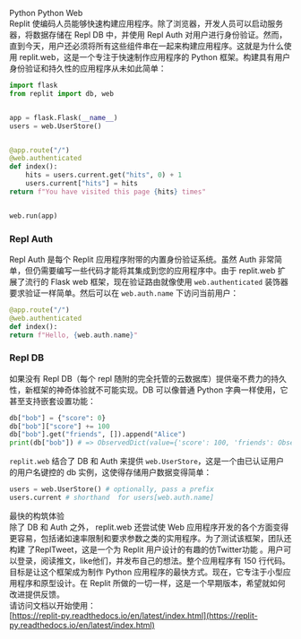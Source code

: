Python Python Web<br />Replit 使编码人员能够快速构建应用程序。除了浏览器，开发人员可以启动服务器，将数据存储在 Repl DB 中，并使用 Repl Auth 对用户进行身份验证。然而，直到今天，用户还必须将所有这些组件串在一起来构建应用程序。这就是为什么使用 replit.web，这是一个专注于快速制作应用程序的 Python 框架。构建具有用户身份验证和持久性的应用程序从未如此简单：
```python
import flask
from replit import db, web


app = flask.Flask(__name__)
users = web.UserStore()


@app.route("/")
@web.authenticated
def index():
    hits = users.current.get("hits", 0) + 1
    users.current["hits"] = hits
return f"You have visited this page {hits} times"


web.run(app)
```
<a name="cwJ89"></a>
### Repl Auth
Repl Auth 是每个 Replit 应用程序附带的内置身份验证系统。虽然 Auth 非常简单，但仍需要编写一些代码才能将其集成到您的应用程序中。由于 replit.web 扩展了流行的 Flask web 框架，现在验证路由就像使用 `web.authenticated` 装饰器要求验证一样简单。然后可以在 `web.auth.name` 下访问当前用户：
```python
@app.route("/")
@web.authenticated
def index():
return f"Hello, {web.auth.name}"
```
<a name="p8Dd3"></a>
### Repl DB
如果没有 Repl DB（每个 repl 随附的完全托管的云数据库）提供毫不费力的持久性，新框架的神奇体验就不可能实现。DB 可以像普通 Python 字典一样使用，它甚至支持嵌套设置功能：
```python
db["bob"] = {"score": 0}
db["bob"]["score"] += 100
db["bob"].get("friends", []).append("Alice")
print(db["bob"]) # => ObservedDict(value={'score': 100, 'friends': ObservedList(value=['Alice'])})
```
`replit.web` 结合了 DB 和 Auth 来提供 `web.UserStore`，这是一个由已认证用户的用户名键控的 db 实例，这使得存储用户数据变得简单：
```python
users = web.UserStore() # optionally, pass a prefix
users.current # shorthand  for users[web.auth.name]
```
最快的构筑体验<br />除了 DB 和 Auth 之外， replit.web 还尝试使 Web 应用程序开发的各个方面变得更容易，包括诸如速率限制和要求参数之类的实用程序。为了测试该框架，团队还构建 了ReplTweet，这是一个为 Replit 用户设计的有趣的仿Twitter功能 。用户可以登录，阅读推文，like他们，并发布自己的想法。整个应用程序有 150 行代码。<br />目标是让这个框架成为制作 Python 应用程序的最快方式。现在，它专注于小型应用程序和原型设计。在 Replit 所做的一切一样，这是一个早期版本，希望就如何改进提供反馈。<br />请访问文档以开始使用：<br />[https://replit-py.readthedocs.io/en/latest/index.html](https://replit-py.readthedocs.io/en/latest/index.html)
